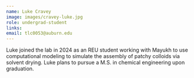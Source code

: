 ```yaml
---
name: Luke Cravey
image: images/cravey-luke.jpg
role: undergrad-student
links:
email: tlc0053@auburn.edu
---
```


Luke joined the lab in 2024 as an REU student working with Mayukh to use
computational modeling to simulate the assembly of patchy colloids via solvent
drying. Luke plans to pursue a M.S. in chemical engineering upon graduation.
